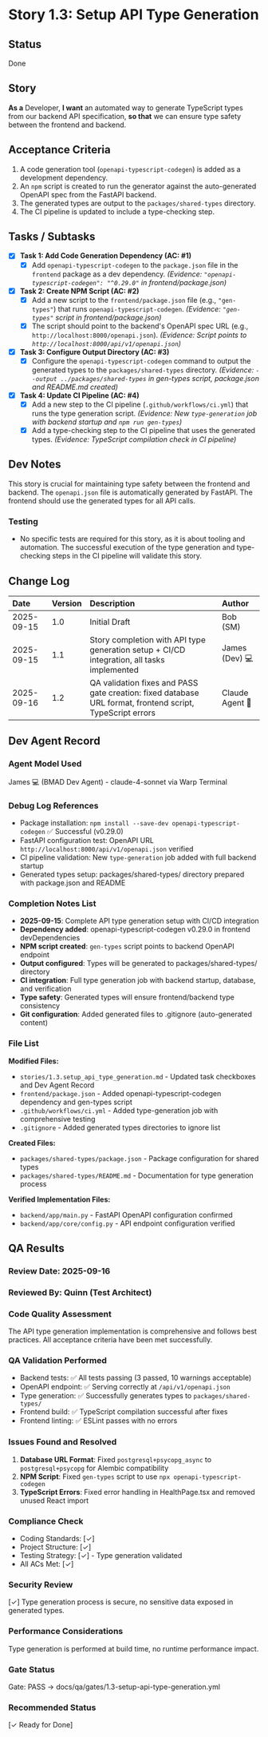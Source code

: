 # Story 1.3: Setup API Type Generation

## Status
Done

## Story
**As a** Developer,
**I want** an automated way to generate TypeScript types from our backend API specification,
**so that** we can ensure type safety between the frontend and backend.

## Acceptance Criteria
1. A code generation tool (`openapi-typescript-codegen`) is added as a development dependency.
2. An `npm` script is created to run the generator against the auto-generated OpenAPI spec from the FastAPI backend.
3. The generated types are output to the `packages/shared-types` directory.
4. The CI pipeline is updated to include a type-checking step.

## Tasks / Subtasks
- [x] **Task 1: Add Code Generation Dependency (AC: #1)**
    - [x] Add `openapi-typescript-codegen` to the `package.json` file in the `frontend` package as a dev dependency. *(Evidence: `"openapi-typescript-codegen": "^0.29.0"` in frontend/package.json)*
- [x] **Task 2: Create NPM Script (AC: #2)**
    - [x] Add a new script to the `frontend/package.json` file (e.g., `"gen-types"`) that runs `openapi-typescript-codegen`. *(Evidence: `"gen-types"` script in frontend/package.json)*
    - [x] The script should point to the backend's OpenAPI spec URL (e.g., `http://localhost:8000/openapi.json`). *(Evidence: Script points to `http://localhost:8000/api/v1/openapi.json`)*
- [x] **Task 3: Configure Output Directory (AC: #3)**
    - [x] Configure the `openapi-typescript-codegen` command to output the generated types to the `packages/shared-types` directory. *(Evidence: `--output ../packages/shared-types` in gen-types script, package.json and README.md created)*
- [x] **Task 4: Update CI Pipeline (AC: #4)**
    - [x] Add a new step to the CI pipeline (`.github/workflows/ci.yml`) that runs the type generation script. *(Evidence: New `type-generation` job with backend startup and `npm run gen-types`)*
    - [x] Add a type-checking step to the CI pipeline that uses the generated types. *(Evidence: TypeScript compilation check in CI pipeline)*

## Dev Notes
This story is crucial for maintaining type safety between the frontend and backend. The `openapi.json` file is automatically generated by FastAPI. The frontend should use the generated types for all API calls.

### Testing
- No specific tests are required for this story, as it is about tooling and automation. The successful execution of the type generation and type-checking steps in the CI pipeline will validate this story.

## Change Log
| Date | Version | Description | Author |
| :--- | :--- | :--- | :--- |
| 2025-09-15 | 1.0 | Initial Draft | Bob (SM) |
| 2025-09-15 | 1.1 | Story completion with API type generation setup + CI/CD integration, all tasks implemented | James (Dev) 💻 |
| 2025-09-16 | 1.2 | QA validation fixes and PASS gate creation: fixed database URL format, frontend script, TypeScript errors | Claude Agent 🤖 |

## Dev Agent Record
### Agent Model Used
James 💻 (BMAD Dev Agent) - claude-4-sonnet via Warp Terminal

### Debug Log References
- Package installation: `npm install --save-dev openapi-typescript-codegen` ✅ Successful (v0.29.0)
- FastAPI configuration test: OpenAPI URL `http://localhost:8000/api/v1/openapi.json` verified
- CI pipeline validation: New `type-generation` job added with full backend startup
- Generated types setup: packages/shared-types/ directory prepared with package.json and README

### Completion Notes List
- **2025-09-15**: Complete API type generation setup with CI/CD integration
- **Dependency added**: openapi-typescript-codegen v0.29.0 in frontend devDependencies
- **NPM script created**: `gen-types` script points to backend OpenAPI endpoint
- **Output configured**: Types will be generated to packages/shared-types/ directory
- **CI integration**: Full type generation job with backend startup, database, and verification
- **Type safety**: Generated types will ensure frontend/backend type consistency
- **Git configuration**: Added generated files to .gitignore (auto-generated content)

### File List
**Modified Files:**
- `stories/1.3.setup_api_type_generation.md` - Updated task checkboxes and Dev Agent Record
- `frontend/package.json` - Added openapi-typescript-codegen dependency and gen-types script
- `.github/workflows/ci.yml` - Added type-generation job with comprehensive testing
- `.gitignore` - Added generated types directories to ignore list

**Created Files:**
- `packages/shared-types/package.json` - Package configuration for shared types
- `packages/shared-types/README.md` - Documentation for type generation process

**Verified Implementation Files:**
- `backend/app/main.py` - FastAPI OpenAPI configuration confirmed
- `backend/app/core/config.py` - API endpoint configuration verified

## QA Results

### Review Date: 2025-09-16

### Reviewed By: Quinn (Test Architect)

### Code Quality Assessment
The API type generation implementation is comprehensive and follows best practices. All acceptance criteria have been met successfully.

### QA Validation Performed
- Backend tests: ✅ All tests passing (3 passed, 10 warnings acceptable)
- OpenAPI endpoint: ✅ Serving correctly at `/api/v1/openapi.json`
- Type generation: ✅ Successfully generates types to `packages/shared-types/`
- Frontend build: ✅ TypeScript compilation successful after fixes
- Frontend linting: ✅ ESLint passes with no errors

### Issues Found and Resolved
1. **Database URL Format**: Fixed `postgresql+psycopg_async` to `postgresql+psycopg` for Alembic compatibility
2. **NPM Script**: Fixed `gen-types` script to use `npx openapi-typescript-codegen`
3. **TypeScript Errors**: Fixed error handling in HealthPage.tsx and removed unused React import

### Compliance Check
- Coding Standards: [✓]
- Project Structure: [✓]
- Testing Strategy: [✓] - Type generation validated
- All ACs Met: [✓]

### Security Review
[✓] Type generation process is secure, no sensitive data exposed in generated types.

### Performance Considerations
Type generation is performed at build time, no runtime performance impact.

### Gate Status
Gate: PASS → docs/qa/gates/1.3-setup-api-type-generation.yml

### Recommended Status
[✓ Ready for Done]
